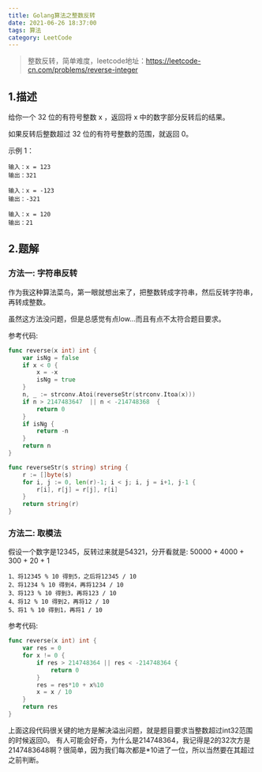 ```yaml
---
title: Golang算法之整数反转
date: 2021-06-26 18:37:00
tags: 算法
category: LeetCode
---
```

> 整数反转，简单难度，leetcode地址：https://leetcode-cn.com/problems/reverse-integer

## 1.描述
给你一个 32 位的有符号整数 x ，返回将 x 中的数字部分反转后的结果。

如果反转后整数超过 32 位的有符号整数的范围，就返回 0。

示例 1：

```
输入：x = 123
输出：321

输入：x = -123
输出：-321

输入：x = 120
输出：21
```

## 2.题解

### 方法一: 字符串反转
作为我这种算法菜鸟，第一眼就想出来了，把整数转成字符串，然后反转字符串，再转成整数。

虽然这方法没问题，但是总感觉有点low...而且有点不太符合题目要求。

参考代码:

```go
func reverse(x int) int {
    var isNg = false
    if x < 0 {
        x = -x
        isNg = true
    }
    n, _ := strconv.Atoi(reverseStr(strconv.Itoa(x)))
    if n > 2147483647  || n < -214748368  {
        return 0
    }
    if isNg {
        return -n
    }
    return n
}

func reverseStr(s string) string {
    r := []byte(s)
    for i, j := 0, len(r)-1; i < j; i, j = i+1, j-1 {
        r[i], r[j] = r[j], r[i]
    }
    return string(r)
}
```

### 方法二: 取模法
假设一个数字是12345，反转过来就是54321，分开看就是: 50000 + 4000 + 300 + 20 + 1
```
1、将12345 % 10 得到5，之后将12345 / 10
2、将1234 % 10 得到4，再将1234 / 10
3、将123 % 10 得到3，再将123 / 10
4、将12 % 10 得到2，再将12 / 10
5、将1 % 10 得到1，再将1 / 10
```
参考代码:
```go
func reverse(x int) int {
    var res = 0
    for x != 0 {
        if res > 214748364 || res < -214748364 {
            return 0
        }
        res = res*10 + x%10
        x = x / 10
    }
    return res
}
```
上面这段代码很关键的地方是解决溢出问题，就是题目要求当整数超过int32范围的时候返回0。
有人可能会好奇，为什么是214748364，我记得是2的32次方是2147483648啊？很简单，因为我们每次都是*10进了一位，所以当然要在其超过之前判断。
